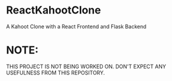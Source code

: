 # ReactKahootClone
A Kahoot Clone with a React Frontend and Flask Backend

# NOTE:
THIS PROJECT IS NOT BEING WORKED ON. DON'T EXPECT ANY USEFULNESS FROM THIS REPOSITORY.
